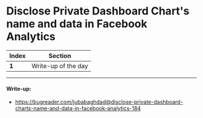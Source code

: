 # Disclose Private Dashboard Chart's name and data in Facebook Analytics

Index | Section
--- | ---
**1** | Write-up of the day

___


#### Write-up: 

* https://bugreader.com/jubabaghdad@disclose-private-dashboard-charts-name-and-data-in-facebook-analytics-184
